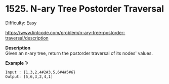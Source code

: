 # 1525. N-ary Tree Postorder Traversal

Difficulty: Easy

https://www.lintcode.com/problem/n-ary-tree-postorder-traversal/description

**Description**  
Given an n-ary tree, return the postorder traversal of its nodes' values.

**Example 1:**
```
Input : {1,3,2,4#2#3,5,6#4#5#6}
Output: [5,6,3,2,4,1]
```
